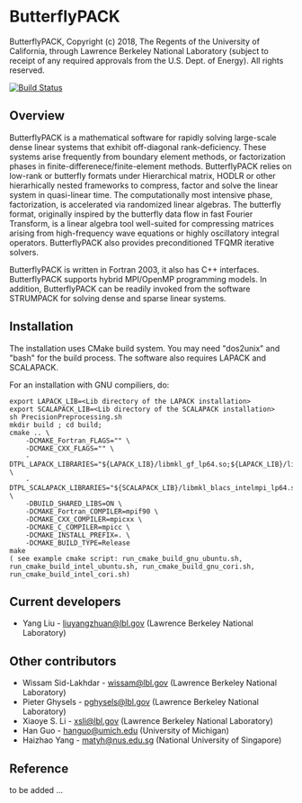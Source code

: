 # ButterflyPACK
ButterflyPACK, Copyright (c) 2018, The Regents of the University of California, through Lawrence Berkeley National Laboratory (subject to receipt of any required approvals from the U.S. Dept. of Energy).  All rights reserved.

[![Build Status](https://travis-ci.com/liuyangzhuan/ButterflyPACK.svg?token=xooeQZbwgfe8y48ztwEU&branch=master)](https://travis-ci.com/liuyangzhuan/ButterflyPACK)


## Overview
ButterflyPACK is a mathematical software for rapidly solving large-scale dense linear systems that exhibit off-diagonal rank-deficiency. These systems arise frequently from boundary element methods, or factorization phases in finite-differenece/finite-element methods. ButterflyPACK relies on low-rank or butterfly formats under Hierarchical matrix, HODLR or other hierarhically nested frameworks to compress, factor and solve the linear system in quasi-linear time. The computationally most intensive phase, factorization, is accelerated via randomized linear algebras. The butterfly format, originally inspired by the butterfly data flow in fast Fourier Transform, is a linear algebra tool well-suited for compressing matrices arising from high-frequency wave equations or highly oscillatory integral operators. ButterflyPACK also provides preconditioned TFQMR iterative solvers.

ButterflyPACK is written in Fortran 2003, it also has C++ interfaces. ButterflyPACK supports hybrid MPI/OpenMP programming models. In addition, ButterflyPACK can be readily invoked from the software STRUMPACK for solving dense and sparse linear systems.


## Installation

The installation uses CMake build system. You may need "dos2unix" and "bash" for the build process. The software also requires LAPACK and SCALAPACK.

For an installation with GNU compiliers, do:
```
export LAPACK_LIB=<Lib directory of the LAPACK installation>
export SCALAPACK_LIB=<Lib directory of the SCALAPACK installation>
sh PrecisionPreprocessing.sh
mkdir build ; cd build;
cmake .. \
	-DCMAKE_Fortran_FLAGS="" \
	-DCMAKE_CXX_FLAGS="" \
	-DTPL_LAPACK_LIBRARIES="${LAPACK_LIB}/libmkl_gf_lp64.so;${LAPACK_LIB}/libmkl_intel_thread.so;${LAPACK_LIB}/libmkl_core.so;${LAPACK_LIB}/libiomp5.so" \
	-DTPL_SCALAPACK_LIBRARIES="${SCALAPACK_LIB}/libmkl_blacs_intelmpi_lp64.so;/${SCALAPACK_LIB}/libmkl_scalapack_lp64.so" \
	-DBUILD_SHARED_LIBS=ON \
	-DCMAKE_Fortran_COMPILER=mpif90 \
	-DCMAKE_CXX_COMPILER=mpicxx \
	-DCMAKE_C_COMPILER=mpicc \
	-DCMAKE_INSTALL_PREFIX=. \
	-DCMAKE_BUILD_TYPE=Release
make
( see example cmake script: run_cmake_build_gnu_ubuntu.sh, run_cmake_build_intel_ubuntu.sh, run_cmake_build_gnu_cori.sh, run_cmake_build_intel_cori.sh)
```

## Current developers
 - Yang Liu - liuyangzhuan@lbl.gov (Lawrence Berkeley National Laboratory)

## Other contributors
 - Wissam Sid-Lakhdar - wissam@lbl.gov (Lawrence Berkeley National Laboratory)
 - Pieter Ghysels - pghysels@lbl.gov (Lawrence Berkeley National Laboratory)
 - Xiaoye S. Li - xsli@lbl.gov (Lawrence Berkeley National Laboratory)
 - Han Guo - hanguo@umich.edu (University of Michigan)
 - Haizhao Yang - matyh@nus.edu.sg (National University of Singapore)

## Reference
to be added ...
